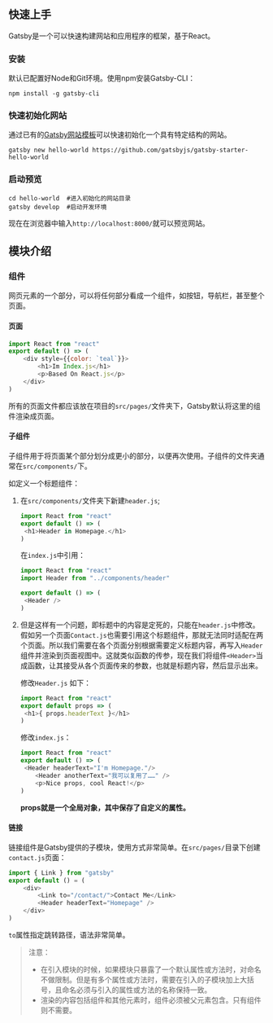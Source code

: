 ## 快速上手

Gatsby是一个可以快速构建网站和应用程序的框架，基于React。

### 安装

默认已配置好Node和Git环境。使用npm安装Gatsby-CLI：

```shell
npm install -g gatsby-cli
```

### 快速初始化网站

通过已有的[Gatsby网站模板](https://www.gatsbyjs.cn/starters/?v=2)可以快速初始化一个具有特定结构的网站。

```shell
gatsby new hello-world https://github.com/gatsbyjs/gatsby-starter-hello-world
```

### 启动预览

```shell
cd hello-world	#进入初始化的网站目录
gatsby develop	#启动开发环境
```

现在在浏览器中输入`http://localhost:8000/`就可以预览网站。

## 模块介绍

### 组件

网页元素的一个部分，可以将任何部分看成一个组件，如按钮，导航栏，甚至整个页面。

#### 页面

```js
import React from "react"
export default () => (
	<div style={{color: `teal`}}>
    	<h1>Im Index.js</h1>
		<p>Based On React.js</p>
    </div>
)
```

所有的页面文件都应该放在项目的`src/pages/`文件夹下，Gatsby默认将这里的组件渲染成页面。

#### 子组件

子组件用于将页面某个部分划分成更小的部分，以便再次使用。子组件的文件夹通常在`src/components/`下。

如定义一个标题组件：

1. 在`src/components/`文件夹下新建`header.js`;

   ```js
   import React from "react"
   export default () => (
   	<h1>Header in Homepage.</h1>
   )
   ```

   在`index.js`中引用：

   ```js
   import React from "react"
   import Header from "../components/header"
   
   export default () => (
   	<Header />
   )
   ```

2. 但是这样有一个问题，即标题中的内容是定死的，只能在`header.js`中修改。假如另一个页面`Contact.js`也需要引用这个标题组件，那就无法同时适配在两个页面。所以我们需要在各个页面分别根据需要定义标题内容，再写入`Header`组件并渲染到页面视图中。这就类似函数的传参，现在我们将组件`<Header>`当成函数，让其接受从各个页面传来的参数，也就是标题内容，然后显示出来。

   修改`Header.js` 如下：

   ```js
   import React from "react"
   export default props => (
   	<h1>{ props.headerText }</h1>
   )
   ```

   修改`index.js`：

   ```js
   import React from "react"
   export default () => (
   	<Header headerText="I'm Homepage."/>
       <Header anotherText="我可以复用了……" />
       <p>Nice props, cool React!</p>
   )
   ```

   **props就是一个全局对象，其中保存了自定义的属性。**

#### 链接

链接组件是Gatsby提供的子模块，使用方式非常简单。在`src/pages/`目录下创建`contact.js`页面：

```js
import { Link } from "gatsby"
export default () = (
	<div>
    	<Link to="/contact/">Contact Me</Link>
    	<Header headerText="Homepage" />
    </div>
)
```

`to`属性指定跳转路径，语法非常简单。

> 注意：
>
> - 在引入模块的时候，如果模块只暴露了一个默认属性或方法时，对命名不做限制。但是有多个属性或方法时，需要在引入的子模块加上大括号，且命名必须与引入的属性或方法的名称保持一致。
> - 渲染的内容包括组件和其他元素时，组件必须被父元素包含。只有组件则不需要。



